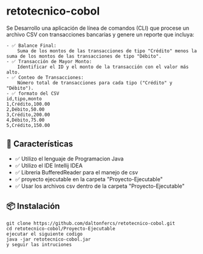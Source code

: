 # retotecnico-cobol
Se Desarrollo una aplicación de línea de comandos (CLI) que procese un archivo CSV con transacciones bancarias y genere un reporte que incluya:

    - ✅ Balance Final:
        Suma de los montos de las transacciones de tipo "Crédito" menos la suma de los montos de las transacciones de tipo "Débito".
    - ✅ Transacción de Mayor Monto:
        Identificar el ID y el monto de la transacción con el valor más alto.
    - ✅ Conteo de Transacciones:
        Número total de transacciones para cada tipo ("Crédito" y "Débito").
    - ✅ formato del CSV
    id,tipo,monto
    1,Crédito,100.00
    2,Débito,50.00
    3,Crédito,200.00
    4,Débito,75.00
    5,Crédito,150.00

## 🚀 Características
- ✅ Utilizo el lenguaje de Programacion Java
- ✅ Utilizo el IDE Intellij IDEA
- ✅ Libreria BufferedReader para el manejo de csv
- ✅ proyecto ejecutable en la carpeta "Proyecto-Ejecutable"
- ✅ Usar los archivos csv dentro de la carpeta "Proyecto-Ejecutable"

## 📦 Instalación
```Descargar el jdk o jre de preferencia version 17 en adelante y configurar el path
git clone https://github.com/daltonfercs/retotecnico-cobol.git
cd retotecnico-cobol/Proyecto-Ejecutable 
ejecutar el siguiente codigo
java -jar retotecnico-cobol.jar
y seguir las intruciones
